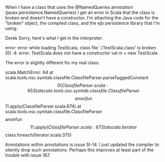 When I have a class that uses the @NamedQueries annotation (javax.persistence.NamedQueries) I get an error in Scala that the class is broken and doesn't have a constructor. I'm attaching the Java code for the "broken" object, the compiled class, and the ejb persistence library that I'm using.

Derek
Sorry, here's what I get in the interpreter:

error: error while loading TestScala, class file './TestScala.class' is broken
(0)
<console>:4: error: TestScala does not have a constructor
val m = new TestScala

The error is slightly different for my real class:

scala.MatchError: 64
	at scala.tools.nsc.symtab.classfile.ClassfileParser.parseTaggedConstant$$0(ClassfileParser.scala:653)
	at scala.tools.nsc.symtab.classfile.ClassfileParser$$$$anonfun$$11.apply(ClassfileParser.scala:674)
	at scala.tools.nsc.symtab.classfile.ClassfileParser$$$$anonfun$$11.apply(ClassfileParser.scala:673)
	at scala.Iterator$$class.foreach(Iterator.scala:375)

Annotations within annotations is issue SI-14.  I just updated the compiler to silently drop such annotations.  Perhaps this improves at least part of the trouble with issue 167.
